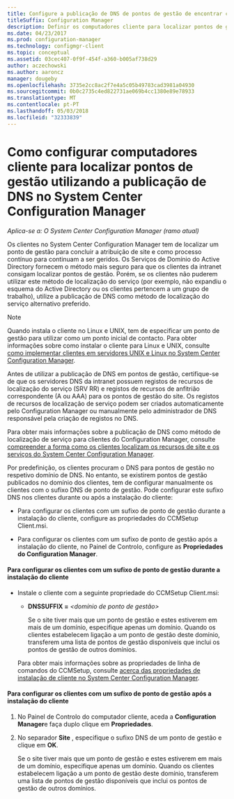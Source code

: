```yaml
---
title: Configure a publicação de DNS de pontos de gestão de encontrar clientes
titleSuffix: Configuration Manager
description: Definir os computadores cliente para localizar pontos de gestão utilizando a publicação de DNS no System Center Configuration Manager.
ms.date: 04/23/2017
ms.prod: configuration-manager
ms.technology: configmgr-client
ms.topic: conceptual
ms.assetid: 03cec407-0f9f-454f-a360-b005af738d29
author: aczechowski
ms.author: aaroncz
manager: dougeby
ms.openlocfilehash: 3735e2cc8ac2f7e4a5c05b49783cad3981a04930
ms.sourcegitcommit: 0b0c2735c4ed822731ae069b4cc1380e89e78933
ms.translationtype: MT
ms.contentlocale: pt-PT
ms.lasthandoff: 05/03/2018
ms.locfileid: "32333839"
---
```

# <a name="how-to-configure-client-computers-to-find-management-points-by-using-dns-publishing-in-system-center-configuration-manager"></a>Como configurar computadores cliente para localizar pontos de gestão utilizando a publicação de DNS no System Center Configuration Manager

*Aplica-se a: O System Center Configuration Manager (ramo atual)*

Os clientes no System Center Configuration Manager tem de localizar um ponto de gestão para concluir a atribuição de site e como processo contínuo para continuam a ser geridos. Os Serviços de Domínio do Active Directory fornecem o método mais seguro para que os clientes da intranet consigam localizar pontos de gestão. Porém, se os clientes não puderem utilizar este método de localização do serviço (por exemplo, não expandiu o esquema do Active Directory ou os clientes pertencem a um grupo de trabalho), utilize a publicação de DNS como método de localização do serviço alternativo preferido.  

> [!NOTE]  
>  Quando instala o cliente no Linux e UNIX, tem de especificar um ponto de gestão para utilizar como um ponto inicial de contacto. Para obter informações sobre como instalar o cliente para Linux e UNIX, consulte [como implementar clientes em servidores UNIX e Linux no System Center Configuration Manager](../../../core/clients/deploy/deploy-clients-to-unix-and-linux-servers.md).  

 Antes de utilizar a publicação de DNS em pontos de gestão, certifique-se de que os servidores DNS da intranet possuem registos de recursos de localização do serviço (SRV RR) e registos de recursos de anfitrião correspondente (A ou AAA) para os pontos de gestão do site. Os registos de recursos de localização de serviço podem ser criados automaticamente pelo Configuration Manager ou manualmente pelo administrador de DNS responsável pela criação de registos no DNS.  

 Para obter mais informações sobre a publicação de DNS como método de localização de serviço para clientes do Configuration Manager, consulte [compreender a forma como os clientes localizam os recursos de site e os serviços do System Center Configuration Manager](../../../core/plan-design/hierarchy/understand-how-clients-find-site-resources-and-services.md).  

 Por predefinição, os clientes procuram o DNS para pontos de gestão no respetivo domínio de DNS. No entanto, se existirem pontos de gestão publicados no domínio dos clientes, tem de configurar manualmente os clientes com o sufixo DNS de ponto de gestão. Pode configurar este sufixo DNS nos clientes durante ou após a instalação do cliente:  

-   Para configurar os clientes com um sufixo de ponto de gestão durante a instalação do cliente, configure as propriedades do CCMSetup Client.msi.  

-   Para configurar os clientes com um sufixo de ponto de gestão após a instalação do cliente, no Painel de Controlo, configure as **Propriedades do Configuration Manager**.  

#### <a name="to-configure-clients-for-a-management-point-suffix-during-client-installation"></a>Para configurar os clientes com um sufixo de ponto de gestão durante a instalação do cliente  

-   Instale o cliente com a seguinte propriedade do CCMSetup Client.msi:  

    -   **DNSSUFFIX =**  *&lt;domínio de ponto de gestão\>*  

         Se o site tiver mais que um ponto de gestão e estes estiverem em mais de um domínio, especifique apenas um domínio. Quando os clientes estabelecem ligação a um ponto de gestão deste domínio, transferem uma lista de pontos de gestão disponíveis que inclui os pontos de gestão de outros domínios.  

     Para obter mais informações sobre as propriedades de linha de comandos do CCMSetup, consulte [acerca das propriedades de instalação de cliente no System Center Configuration Manager](../../../core/clients/deploy/about-client-installation-properties.md).  

#### <a name="to-configure-clients-for-a-management-point-suffix-after-client-installation"></a>Para configurar os clientes com um sufixo de ponto de gestão após a instalação do cliente  

1.  No Painel de Controlo do computador cliente, aceda a **Configuration Manager**e faça duplo clique em **Propriedades**.  

2.  No separador **Site** , especifique o sufixo DNS de um ponto de gestão e clique em **OK**.  

     Se o site tiver mais que um ponto de gestão e estes estiverem em mais de um domínio, especifique apenas um domínio. Quando os clientes estabelecem ligação a um ponto de gestão deste domínio, transferem uma lista de pontos de gestão disponíveis que inclui os pontos de gestão de outros domínios.
